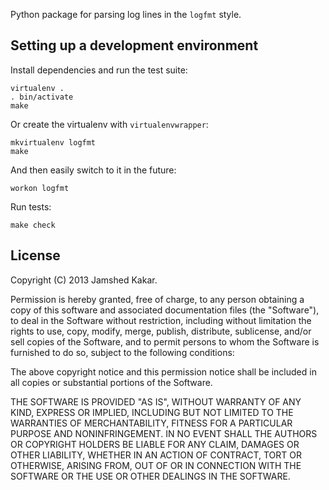 Python package for parsing log lines in the `logfmt` style.

## Setting up a development environment

Install dependencies and run the test suite:

    virtualenv .
    . bin/activate
    make

Or create the virtualenv with `virtualenvwrapper`:

    mkvirtualenv logfmt
    make

And then easily switch to it in the future:

    workon logfmt

Run tests:

    make check

## License

Copyright (C) 2013 Jamshed Kakar.

Permission is hereby granted, free of charge, to any person obtaining
a copy of this software and associated documentation files (the
"Software"), to deal in the Software without restriction, including
without limitation the rights to use, copy, modify, merge, publish,
distribute, sublicense, and/or sell copies of the Software, and to
permit persons to whom the Software is furnished to do so, subject to
the following conditions:

The above copyright notice and this permission notice shall be
included in all copies or substantial portions of the Software.

THE SOFTWARE IS PROVIDED "AS IS", WITHOUT WARRANTY OF ANY KIND,
EXPRESS OR IMPLIED, INCLUDING BUT NOT LIMITED TO THE WARRANTIES OF
MERCHANTABILITY, FITNESS FOR A PARTICULAR PURPOSE AND
NONINFRINGEMENT. IN NO EVENT SHALL THE AUTHORS OR COPYRIGHT HOLDERS BE
LIABLE FOR ANY CLAIM, DAMAGES OR OTHER LIABILITY, WHETHER IN AN ACTION
OF CONTRACT, TORT OR OTHERWISE, ARISING FROM, OUT OF OR IN CONNECTION
WITH THE SOFTWARE OR THE USE OR OTHER DEALINGS IN THE SOFTWARE.
